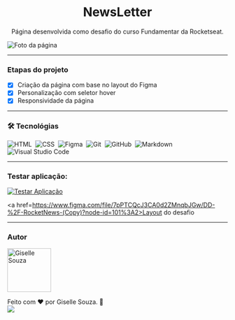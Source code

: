 <h1 align="center">NewsLetter</h1>

<p align="center">Página desenvolvida como desafio do curso Fundamentar da Rocketseat. </p>

<img src="./PáginaNewsletter.png" alt="Foto da página">

---

### Etapas do projeto

- [x] Criação da página com base no layout do Figma 
- [x] Personalização com seletor hover
- [x] Responsividade da página

---
### 🛠 Tecnológias

![HTML](https://img.shields.io/badge/-HTML-05122A?style=flat&logo=HTML5)&nbsp;
![CSS](https://img.shields.io/badge/-CSS-05122A?style=flat&logo=CSS3&logoColor=1572B6)&nbsp;
![Figma](https://img.shields.io/badge/Figma-05122A?style=flat&logo=figma&logoColor=white)&nbsp;
![Git](https://img.shields.io/badge/-Git-05122A?style=flat&logo=git)&nbsp;
![GitHub](https://img.shields.io/badge/-GitHub-05122A?style=flat&logo=github)&nbsp;
![Markdown](https://img.shields.io/badge/-Markdown-05122A?style=flat&logo=markdown)&nbsp;
![Visual Studio Code](https://img.shields.io/badge/-Visual%20Studio%20Code-05122A?style=flat&logo=visual-studio-code&logoColor=007ACC)&nbsp;

---

### Testar aplicação:

<a href="https://gisellesouzaa.github.io/newsLetter/" target="_blank"><img align="center" alt="Testar Aplicação" src="https://img.shields.io/badge/Clique_aqui_para_testar_a_página-6DB33F?style=for-the-badge&logoColor=white"></a>

<a href=https://www.figma.com/file/7pPTCQcJ3CA0d2ZMnqbJGw/DD-%2F-RocketNews-(Copy)?node-id=101%3A2>Layout do desafio<a> </li>

---

### Autor

<img alt="Giselle Souza" title="Giselle Souza" src="https://github.com/gisellesouzaa.png" height="100" width="100"/>

Feito com ❤️ por Giselle Souza. 👋
<br>
<a href="https://www.linkedin.com/in/giselle-de-souza-gabriel/" target="_blank"><img src="https://img.shields.io/badge/-LinkedIn-05122A?style=for-the-flat&logo=linkedin&logoColor=white" target="_blank"></a>
